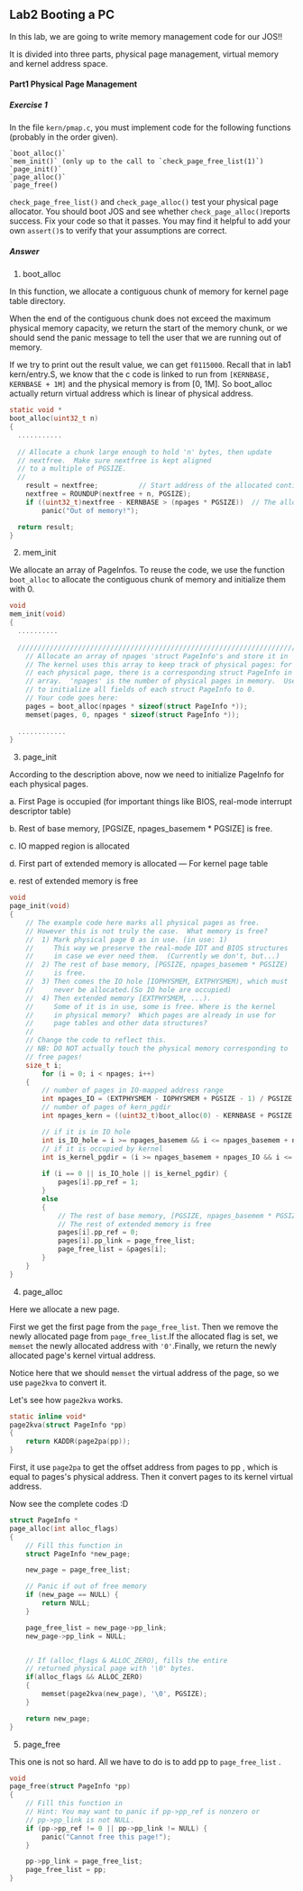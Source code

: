 

## Lab2 Booting a PC

In this lab, we are going to write memory management code for our JOS!!

It is divided into three parts, physical page management, virtual memory and kernel address space.



#### Part1	Physical Page Management

##### Exercise 1	

In the file `kern/pmap.c`, you must implement code for the following functions (probably in the order given).

```
`boot_alloc()`
`mem_init()` (only up to the call to `check_page_free_list(1)`)
`page_init()`
`page_alloc()`
`page_free()
```

`check_page_free_list()` and `check_page_alloc()` test your physical page allocator. You should boot JOS and see whether `check_page_alloc()`reports success. Fix your code so that it passes. You may find it helpful to add your own `assert()`s to verify that your assumptions are correct.



##### Answer

1. boot_alloc

In this function, we allocate a contiguous chunk of memory for kernel page table directory.

When the end of the contiguous chunk does not exceed the maximum physical memory capacity, we return the start of the memory chunk, or we should send the panic message to tell the user that we are running out of memory.

If we try to print out the result value, we can get `f0115000`. Recall that in lab1 kern/entry.S, we know that the c code is linked to run from `[KERNBASE, KERNBASE + 1M]` and the physical memory is from [0, 1M]. So boot_alloc actually return virtual address which is linear of physical address.

```c
static void *
boot_alloc(uint32_t n)
{
  ...........
    
  // Allocate a chunk large enough to hold 'n' bytes, then update
  // nextfree.  Make sure nextfree is kept aligned
  // to a multiple of PGSIZE.
  //
	result = nextfree;			// Start address of the allocated contiguous memory block
	nextfree = ROUNDUP(nextfree + n, PGSIZE);
	if ((uint32_t)nextfree - KERNBASE > (npages * PGSIZE))	// The allocated space exceeds total physical memory
		panic("Out of memory!");

  return result;
}
```



2. mem_init

We allocate an array of PageInfos. To reuse the code, we use the function `boot_alloc` to allocate the contiguous chunk of memory and initialize them with 0.

```c
void
mem_init(void)
{
  ..........
    
  //////////////////////////////////////////////////////////////////////
	// Allocate an array of npages 'struct PageInfo's and store it in 'pages'.
	// The kernel uses this array to keep track of physical pages: for
	// each physical page, there is a corresponding struct PageInfo in this
	// array.  'npages' is the number of physical pages in memory.  Use memset
	// to initialize all fields of each struct PageInfo to 0.
	// Your code goes here:
	pages = boot_alloc(npages * sizeof(struct PageInfo *));
	memset(pages, 0, npages * sizeof(struct PageInfo *));
  
  ............
}
```



3. page_init

According to the description above, now we need to initialize PageInfo for each physical pages.

a. First Page is occupied (for important things like BIOS, real-mode interrupt descriptor table)

b. Rest of base memory, [PGSIZE, npages_basemem * PGSIZE] is free.

c. IO mapped region is allocated

d. First part of extended memory is allocated — For kernel page table

e. rest of extended memory is free

```c
void
page_init(void)
{
	// The example code here marks all physical pages as free.
	// However this is not truly the case.  What memory is free?
	//  1) Mark physical page 0 as in use. (in use:	1)
	//     This way we preserve the real-mode IDT and BIOS structures
	//     in case we ever need them.  (Currently we don't, but...)
	//  2) The rest of base memory, [PGSIZE, npages_basemem * PGSIZE)
	//     is free.
	//  3) Then comes the IO hole [IOPHYSMEM, EXTPHYSMEM), which must
	//     never be allocated.(So IO hole are occupied)
	//  4) Then extended memory [EXTPHYSMEM, ...).
	//     Some of it is in use, some is free. Where is the kernel
	//     in physical memory?  Which pages are already in use for
	//     page tables and other data structures?
	//
	// Change the code to reflect this.
	// NB: DO NOT actually touch the physical memory corresponding to
	// free pages!
	size_t i;
		for (i = 0; i < npages; i++)
	{
		// number of pages in IO-mapped address range
		int npages_IO = (EXTPHYSMEM - IOPHYSMEM + PGSIZE - 1) / PGSIZE;
		// number of pages of kern_pgdir
		int npages_kern = ((uint32_t)boot_alloc(0) - KERNBASE + PGSIZE - 1) / PGSIZE;

		// if it is in IO hole
		int is_IO_hole = i >= npages_basemem && i <= npages_basemem + npages_IO ;
		// if it is occupied by kernel
		int is_kernel_pgdir = (i >= npages_basemem + npages_IO && i <= npages_basemem + npages_IO + npages_kern);
		
		if (i == 0 || is_IO_hole || is_kernel_pgdir) {
			pages[i].pp_ref = 1;
		}
		else 
		{
			// The rest of base memory, [PGSIZE, npages_basemem * PGSIZE) is free
			// The rest of extended memory is free
			pages[i].pp_ref = 0;
			pages[i].pp_link = page_free_list;
			page_free_list = &pages[i];
		}
	}
}
```



4. page_alloc

Here we allocate a new page.

First we get the first page from the `page_free_list`. Then we remove the newly allocated page from `page_free_list`.If the allocated flag is set, we `memset` the newly allocated address with `'0'`.Finally, we return the newly allocated page's kernel virtual address.

Notice here that we should `memset`  the virtual address of the page, so we use `page2kva` to convert it.



Let's see how `page2kva` works.

```c
static inline void*
page2kva(struct PageInfo *pp)
{
	return KADDR(page2pa(pp));
}
```

First, it use `page2pa` to get the offset address from pages to pp , which is equal to pages's physical address.  Then it convert pages to its kernel virtual address.



Now see the complete codes  :D

```c
struct PageInfo *
page_alloc(int alloc_flags)
{
	// Fill this function in
	struct PageInfo *new_page;

	new_page = page_free_list;

	// Panic if out of free memory
	if (new_page == NULL) {
		return NULL;
	}

	page_free_list = new_page->pp_link;
	new_page->pp_link = NULL;


	// If (alloc_flags & ALLOC_ZERO), fills the entire
	// returned physical page with '\0' bytes.
	if(alloc_flags && ALLOC_ZERO)
	{
		memset(page2kva(new_page), '\0', PGSIZE);
	}

	return new_page;
}
```



5. page_free

This one is not so hard. All we have to do is to add pp to `page_free_list` .

```c
void
page_free(struct PageInfo *pp)
{
	// Fill this function in
	// Hint: You may want to panic if pp->pp_ref is nonzero or
	// pp->pp_link is not NULL.
	if (pp->pp_ref != 0 || pp->pp_link != NULL) {
		panic("Cannot free this page!");
	}

	pp->pp_link = page_free_list;
	page_free_list = pp;
}
```

